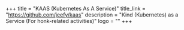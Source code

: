+++
title = "KAAS (Kubernetes As A Service)"
title_link = "https://github.com/jeefy/kaas"
description = "Kind (Kubernetes) as a Service (For honk-related activities)"
logo = ""
+++